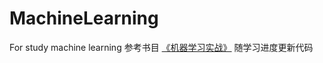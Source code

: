 # MachineLearning
 For study machine learning
 参考书目 [《机器学习实战》](https://www.ituring.com.cn/book/1021)
 随学习进度更新代码